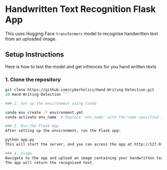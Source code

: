 # Handwritten Text Recognition Flask App

This  uses Hugging Face `transformers` model to recognise handwritten text from an uploaded image.

## Setup Instructions
Here is how to test the model and get infrences for you hand written texts

### 1. Clone the repository
```bash
git clone https://github.com/cyberholics/Hand-Writing-Detection.git
cd Hand-Writing-Detection ```

### 2. Set up the environment using Conda

conda env create -f environment.yml
conda activate env_name  # Replace 'env_name' with the name specified in the file

### 3. Run the Flask App
After setting up the environment, run the Flask app:

python app.py
This will start the server, and you can access the app at http://127.0.0.1:5000 in your browser.

### 4. Usage
Navigate to the app and upload an image containing your handwritten text, or use your device camera.
The app will return the recognised text.


